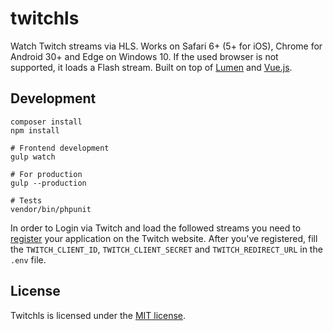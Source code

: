 # twitchls

Watch Twitch streams via HLS. Works on Safari 6+ (5+ for iOS), Chrome for Android 30+ and Edge on Windows 10. If the used browser is not supported, it loads a Flash stream. Built on top of [Lumen](http://lumen.laravel.com/) and [Vue.js](http://vuejs.org).

## Development

```shell
composer install
npm install

# Frontend development
gulp watch

# For production
gulp --production

# Tests
vendor/bin/phpunit
```

In order to Login via Twitch and load the followed streams you need to [register](http://www.twitch.tv/settings/connections) your application on the Twitch website. After you've registered, fill the `TWITCH_CLIENT_ID`, `TWITCH_CLIENT_SECRET` and `TWITCH_REDIRECT_URL` in the `.env` file.

## License

Twitchls is licensed under the [MIT license](http://opensource.org/licenses/MIT).
